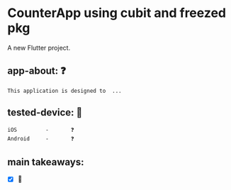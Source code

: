 # CounterApp using cubit and freezed pkg

A new Flutter project.

## app-about: ❓

    This application is designed to  ...

## tested-device: 📲

    iOS         -       ❓
    Android     -       ❓

## main takeaways: 

- [x]  🌲

        
